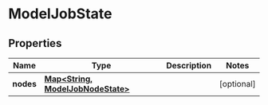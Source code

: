 # ModelJobState

## Properties
Name | Type | Description | Notes
------------ | ------------- | ------------- | -------------
**nodes** | [**Map&lt;String, ModelJobNodeState&gt;**](ModelJobNodeState.md) |  |  [optional]
